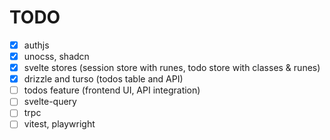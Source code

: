 # TODO

- [x] authjs
- [x] unocss, shadcn
- [x] svelte stores (session store with runes, todo store with classes & runes)
- [x] drizzle and turso (todos table and API)
- [ ] todos feature (frontend UI, API integration)
- [ ] svelte-query
- [ ] trpc
- [ ] vitest, playwright
